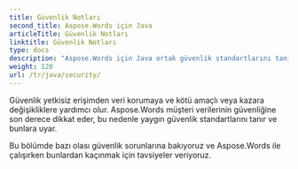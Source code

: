 ```yaml
---
title: Güvenlik Notları
second_title: Aspose.Words için Java
articleTitle: Güvenlik Notları
linktitle: Güvenlik Notları
type: docs
description: "Aspose.Words için Java ortak güvenlik standartlarını tanır ve uyum sağlar, böylece yüksek bir veri güvenliği seviyesi sağlanır. Mümkün güvenlik sorunlarına ve bunlardan kaçınmak için tavsiyelere bak."
weight: 120
url: /tr/java/security/
---
```


Güvenlik yetkisiz erişimden veri korumaya ve kötü amaçlı veya kazara değişikliklere yardımcı olur. Aspose.Words müşteri verilerinin güvenliğine son derece dikkat eder, bu nedenle yaygın güvenlik standartlarını tanır ve bunlara uyar.

Bu bölümde bazı olası güvenlik sorunlarına bakıyoruz ve Aspose.Words ile çalışırken bunlardan kaçınmak için tavsiyeler veriyoruz.
